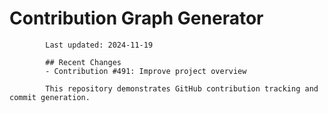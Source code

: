 # Contribution Graph Generator
            
            Last updated: 2024-11-19
            
            ## Recent Changes
            - Contribution #491: Improve project overview
            
            This repository demonstrates GitHub contribution tracking and commit generation.
        